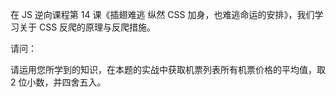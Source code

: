 在 JS 逆向课程第 14 课《插翅难逃 纵然 CSS 加身，也难逃命运的安排》，我们学习关于 CSS 反爬的原理与反爬措施。

请问：

请运用您所学到的知识，在本题的实战中获取机票列表所有机票价格的平均值，取 2 位小数，并四舍五入。

